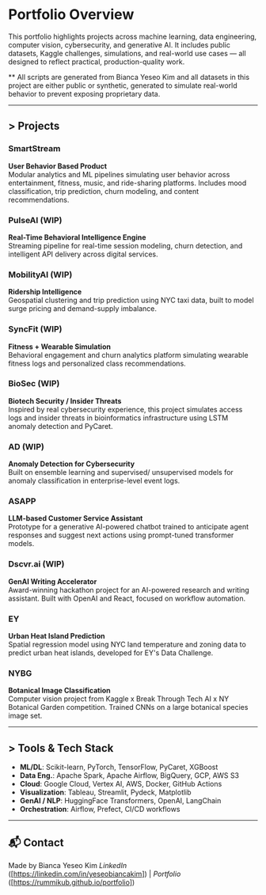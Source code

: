# Portfolio Overview

This portfolio highlights projects across machine learning, data engineering, computer vision, cybersecurity, and generative AI. It includes public datasets, Kaggle challenges, simulations, and real-world use cases — all designed to reflect practical, production-quality work.


** All scripts are generated from Bianca Yeseo Kim and all datasets in this project are either public or synthetic, generated to simulate real-world behavior to prevent exposing proprietary data.


---

## > Projects

###  **SmartStream**  
**User Behavior Based Product**  
Modular analytics and ML pipelines simulating user behavior across entertainment, fitness, music, and ride-sharing platforms. Includes mood classification, trip prediction, churn modeling, and content recommendations.

###  **PulseAI**  (WIP)
**Real-Time Behavioral Intelligence Engine**  
Streaming pipeline for real-time session modeling, churn detection, and intelligent API delivery across digital services.

###  **MobilityAI**  (WIP)
**Ridership Intelligence**  
Geospatial clustering and trip prediction using NYC taxi data, built to model surge pricing and demand-supply imbalance.

###  **SyncFit**  (WIP)
**Fitness + Wearable Simulation**  
Behavioral engagement and churn analytics platform simulating wearable fitness logs and personalized class recommendations.

###  **BioSec**  (WIP)
**Biotech Security / Insider Threats**  
Inspired by real cybersecurity experience, this project simulates access logs and insider threats in bioinformatics infrastructure using LSTM anomaly detection and PyCaret.

###  **AD**  (WIP)
**Anomaly Detection for Cybersecurity**  
Built on ensemble learning and supervised/ unsupervised models for anomaly classification in enterprise-level event logs.

###  **ASAPP**  
**LLM-based Customer Service Assistant**  
Prototype for a generative AI-powered chatbot trained to anticipate agent responses and suggest next actions using prompt-tuned transformer models.

###  **Dscvr.ai**  (WIP)
**GenAI Writing Accelerator**  
Award-winning hackathon project for an AI-powered research and writing assistant. Built with OpenAI and React, focused on workflow automation.

###  **EY**  
**Urban Heat Island Prediction**  
Spatial regression model using NYC land temperature and zoning data to predict urban heat islands, developed for EY's Data Challenge.

###  **NYBG**  
**Botanical Image Classification**  
Computer vision project from Kaggle x Break Through Tech AI x NY Botanical Garden competition. Trained CNNs on a large botanical species image set.

---

##  > Tools & Tech Stack
- **ML/DL**: Scikit-learn, PyTorch, TensorFlow, PyCaret, XGBoost
- **Data Eng.**: Apache Spark, Apache Airflow, BigQuery, GCP, AWS S3
- **Cloud**: Google Cloud, Vertex AI, AWS, Docker, GitHub Actions
- **Visualization**: Tableau, Streamlit, Pydeck, Matplotlib
- **GenAI / NLP**: HuggingFace Transformers, OpenAI, LangChain
- **Orchestration**: Airflow, Prefect, CI/CD workflows

---

## 📬 Contact
Made by Bianca Yeseo Kim 
*LinkedIn* ([https://linkedin.com/in/yeseobiancakim]) | *Portfolio* ([https://rummikub.github.io/portfolio])
